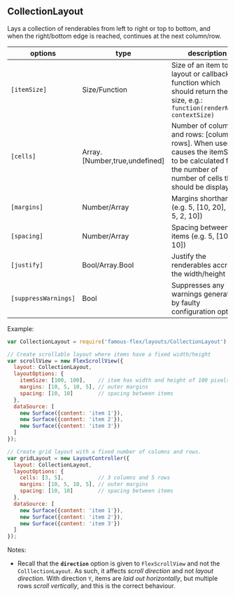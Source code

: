 <a name="module_CollectionLayout"></a>
## CollectionLayout
Lays a collection of renderables from left to right or top to bottom, and when the right/bottom edge is reached,
continues at the next column/row.

|options|type|description|
|---|---|---|
|`[itemSize]`|Size/Function|Size of an item to layout or callback function which should return the size, e.g.: `function(renderNode, contextSize)`|
|`[cells]`|Array.[Number,true,undefined]|Number of columns and rows: [columns, rows]. When used causes the itemSize to be calculated from the number of number of cells that should be displayed.|
|`[margins]`|Number/Array|Margins shorthand (e.g. 5, [10, 20], [2, 5, 2, 10])|
|`[spacing]`|Number/Array|Spacing between items (e.g. 5, [10, 10])|
|`[justify]`|Bool/Array.Bool|Justify the renderables accross the width/height|
|`[suppressWarnings]`|Bool|Suppresses any warnings generated by faulty configuration options|

Example:

```javascript
var CollectionLayout = require('famous-flex/layouts/CollectionLayout');

// Create scrollable layout where items have a fixed width/height
var scrollView = new FlexScrollView({
  layout: CollectionLayout,
  layoutOptions: {
    itemSize: [100, 100],    // item has width and height of 100 pixels
    margins: [10, 5, 10, 5], // outer margins
    spacing: [10, 10]        // spacing between items
  },
  dataSource: [
    new Surface({content: 'item 1'}),
    new Surface({content: 'item 2'}),
    new Surface({content: 'item 3'})
  ]
});

// Create grid layout with a fixed number of columns and rows.
var gridLayout = new LayoutController({
  layout: CollectionLayout,
  layoutOptions: {
    cells: [3, 5],           // 3 columns and 5 rows
    margins: [10, 5, 10, 5], // outer margins
    spacing: [10, 10]        // spacing between items
  },
  dataSource: [
    new Surface({content: 'item 1'}),
    new Surface({content: 'item 2'}),
    new Surface({content: 'item 3'})
  ]
});
```

Notes:

* Recall that the **`direction`** option is given to `FlexScrollView` and not
the `ColllectionLayout`.  As such, it affects *scroll direction* and not
*layout direction*.  With direction `Y`, items are *laid out horizontally*,
but multiple rows *scroll vertically*, and this is the correct behaviour.

